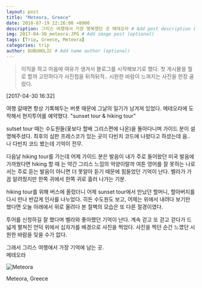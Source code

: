 ```yaml
---
layout: post
title: "Meteora, Greece"
date: 2018-07-19 22:26:00 +0900
description: 그리스 여행에서 가장 행복했던 곳 메테오라 # Add post description (optional)
img: 2017-04-30_meteora.JPG # Add image post (optional)
tags: [Trip, Greece, Meteora]
categories: trip
author: DUBUHOLIC # Add name author (optional)
---
```

> 이직을 하고 마음에 여유가 생겨서 블로그를 시작해보기로 했다. 
> 첫 게시물을 뭘로 할까 고민하다가 사진첩을 뒤적뒤적.. 
> 시원한 바람이 느껴지는 사진을 한장 골랐다.   

[2017-04-30 16:32]  

여행 갈때면 항상 기록해두는 버릇 때문에 그날의 일기가 남겨져 있었다. 
메테오라에 도착해서 현지투어를 예약했다. "sunset tour & hiking tour"   

sutset tour 때는 수도원들(꽃보다 할배 그리스편에 나온)을 돌아다니며 
가이드 분이 설명해주셨다. 최후의 심판 프레스코가 있는 곳이 다빈치 코드에 나왔다고 하셨는데 
음.. 나 다빈치 코드 봤는데 기억이 전무.   

다음날 hiking tour를 가는데 어제 가이드 분은 발음이 내가 주로 들어왔던 미국 발음에 가까웠다면 
hiking 할 때 는 약간 그리스 느낌의 억양이랄까 여튼 영어를 잘 못하는 나로서는 주로 듣는 발음이 아니면 
더 못알아 듣기 때문에 힘들었던 기억이 난다. 벨라가 가끔 알려줬지만 한쪽 귀에서 한쪽 귀로 흘러 나가는 기분.  

hiking tour를 위해 버스에 올랐더니 어제 sunset tour에서 만났던 할머니, 할아버지를 다시 만나 반갑게 인사를 나누었다. 
히든 수도원도 보고, 어제는 위에서 내려다 보기만 했다면 오늘 아래에서 위로 올려다 본 절벽의 모습은 또 다른 절경이였다.  

투어를 신청하길 잘 했다며 벨라와 좋아했던 기억이 난다. 계속 걷고 또 걷고 걷다가 드넓게 펼쳐진 언덕 위에서 십자가를 배경으로 사진을 찍었다. 
사진을 찍던 순간 느꼈던 시원한 바람을 잊을 수가 없다.       

그래서 그리스 여행에서 가장 기억에 남는 곳.  
메테오라  


![Meteora]({{site.baseurl}}/assets/img/2017-04-30_meteora1.JPG)
<p class="page-caption">Meteora, Greece</p>